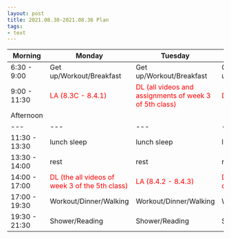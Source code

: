 ```yaml
---
layout: post
title: 2021.08.30-2021.08.36 Plan
tags:
- text
---   
```


| Morning | Monday | Tuesday | Wednesday | Thursday | Friday | Saturday | Sunday |
|---|---|---|---|---|---|---|---|
| 6:30 - 9:00  | Get up/Workout/Breakfast | Get up/Workout/Breakfast | Get up/Workout/Breakfast | Get up/Workout/Breakfast | Get up/Workout/Breakfast | Get up/Workout/Breakfast | Get up/Workout/Breakfast |
| 9:00 - 11:30 | <font color=red>LA (8.3C - 8.4.1)| <font color=red> DL (all videos and assignments of week 3 of 5th class) | <font color=red> DAE (2.4.2 - 2.4.3) | <font color=red > LA (8.4.4 - 8.4.5) | <font color=red > DLP (the remaining all things of the class ) | do something I like | do something I like |
| Afternoon  |   |   |   |   |   |   |   |
|---|---|---|---|---|---|---|---|
| 11:30 - 13:30  | lunch sleep | lunch sleep | lunch sleep | lunch sleep | lunch sleep | lunch sleep | lunch sleep |
| 13:30 - 14:00  | rest | rest | rest | rest | rest | rest | rest |
| 14:00 - 17:00  | <font color=red >DL (the all videos of week 3 of the 5th class) | <font color=red> LA (8.4.2 - 8.4.3) | <font color=red > DL (all notes of week 1 of 2nd class) | <font color=red> DAE (2.4.4 -2.5.1) | <font color=red > LA (8.4.5 - 9.1.1) | do something I like | do something I like |
| 17:00 - 19:30  | Workout/Dinner/Walking | Workout/Dinner/Walking | Workout/Dinner/Walking | Workout/Dinner/Walking | Workout/Dinner/Walking | Workout/Dinner/Walking | Workout/Dinner/Walking |
| 19:30 - 21:30 | Shower/Reading | Shower/Reading | Shower/Reading | Shower/do something I like | Shower/Reading | Shower/Reading | Shower/Making a plan for next week |
